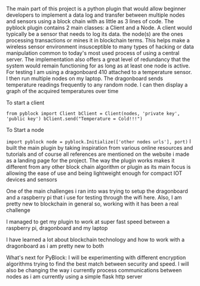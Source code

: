 The main part of this project is a python plugin that would allow beginner developers to implement a data log and transfer between multiple nodes and sensors using a block chain with as little as 3 lines of code. The pyblock plugin contains 2 main classes: a Client and a Node. A client would typically be a sensor that needs to log its data. the node(s) are the ones processing transactions or mines it in blockchain terms. This helps make a wireless sensor environment insusceptible to many types of hacking or data manipulation common to today's most used process of using a central server. The implementation also offers a great level of redundancy that the system would remain functioning for as long as at least one node is active. For testing I am using a dragonboard 410 attached to a temperature sensor. I then run multiple nodes on my laptop. The dragonboard sends temperature readings frequently to any random node. I can then display a graph of the acquired temperatures over time

To start a client

`from pyblock import Client
bClient = Client(nodes, 'private key', 'public key')
bClient.send("Temperature = Cold!!!")`

To Start a node

`import pyblock
node = pyblock.Initialize(['other nodes urls'], port)`
I built the main plugin by taking inspiration from various online resources and tutorials and of course all references are mentioned on the website i made as a landing page for the project. The way the plugin works makes it different from any other block chain algorithm or plugin as its main focus is allowing the ease of use and being lightweight enough for compact IOT devices and sensors

One of the main challenges i ran into was trying to setup the dragonboard and a raspberry pi that i use for testing through the wifi here. Also, I am pretty new to blockchain in general so, working with it has been a real challenge

I managed to get my plugin to work at super fast speed between a raspberry pi, dragonboard and my laptop

I have learned a lot about blockchain technology and how to work with a dragonboard as i am pretty new to both

What's next for PyBlock: I will be experimenting with different encryption algorithms trying to find the best match between security and speed. I will also be changing the way i currently process communications between nodes as i am currently using a simple flask http server
